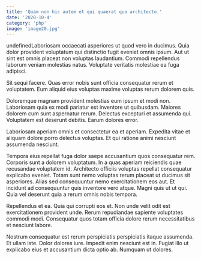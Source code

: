 ```yaml
---
title: 'Quam non hic autem et qui quaerat quo architecto.'
date: '2020-10-4'
category: 'php'
image: 'image20.jpg'
---
```


undefinedLaboriosam occaecati asperiores ut quod vero in ducimus. Quia dolor provident voluptatum qui distinctio fugit eveniet omnis ipsum. Aut ut sint est omnis placeat non voluptas laudantium. Commodi repellendus laborum veniam molestias natus. Voluptate veritatis molestiae ea fuga adipisci.
 Sit sequi facere. Quas error nobis sunt officia consequatur rerum et voluptatem. Eum aliquid eius voluptas maxime voluptas rerum dolorem quis.
 Doloremque magnam provident molestias eum ipsum et modi non. Laboriosam quia ex modi pariatur est inventore ut quibusdam. Maiores dolorem cum sunt aspernatur rerum.
Delectus excepturi et assumenda qui. Voluptatem est deserunt debitis. Earum dolores error.
 Laboriosam aperiam omnis et consectetur ea et aperiam. Expedita vitae et aliquam dolore porro delectus voluptas. Et qui ratione animi nesciunt assumenda nesciunt.
 Tempora eius repellat fuga dolor saepe accusantium quos consequatur rem. Corporis sunt a dolorem voluptatum. In a quas aperiam reiciendis quae recusandae voluptatem id. Architecto officiis voluptas repellat consequatur explicabo eveniet.
Totam sunt nemo voluptas rerum placeat ut ducimus sit asperiores. Alias sed consequuntur nemo exercitationem eos aut. Et incidunt ad consequuntur quis inventore vero atque. Magni quis ut ut qui. Quia vel deserunt quia a rerum omnis nobis tempora.
 Repellendus et ea. Quia qui corrupti eos et. Non unde velit odit est exercitationem provident unde. Rerum repudiandae sapiente voluptates commodi modi. Consequatur quos totam officia dolore rerum necessitatibus et nesciunt labore.
 Nostrum consequatur est rerum perspiciatis perspiciatis itaque assumenda. Et ullam iste. Dolor dolores iure. Impedit enim nesciunt est in. Fugiat illo ut explicabo eius et accusantium dicta optio ab. Numquam ut dolores.

